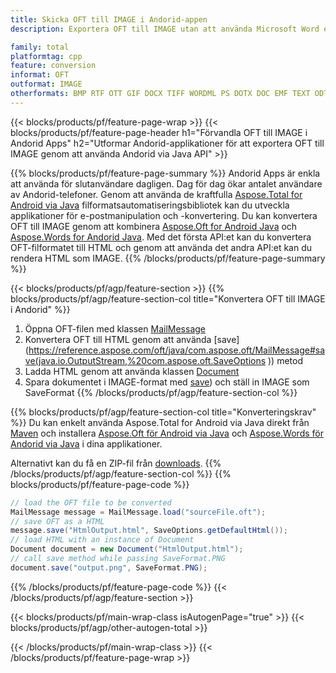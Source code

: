 ```yaml
---
title: Skicka OFT till IMAGE i Andorid-appen
description: Exportera OFT till IMAGE utan att använda Microsoft Word eller Outlook i dina Andorid-program

family: total
platformtag: cpp
feature: conversion
informat: OFT
outformat: IMAGE
otherformats: BMP RTF OTT GIF DOCX TIFF WORDML PS DOTX DOC EMF TEXT ODT EPUB FLATOPC DOTM JPEG DOT XPS PNG PDF MD DOCM PCL
---
```

{{< blocks/products/pf/feature-page-wrap >}}
{{< blocks/products/pf/feature-page-header h1="Förvandla OFT till IMAGE i Andorid Apps" h2="Utformar Andorid-applikationer för att exportera OFT till IMAGE genom att använda Andorid via Java API" >}}

{{% blocks/products/pf/feature-page-summary %}}
Andorid Apps är enkla att använda för slutanvändare dagligen. Dag för dag ökar antalet användare av Andorid-telefoner. Genom att använda de kraftfulla [Aspose.Total for Android via Java](https://products.aspose.com/total/android-java/) filformatsautomatiseringsbibliotek kan du utveckla applikationer för e-postmanipulation och -konvertering. Du kan konvertera OFT till IMAGE genom att kombinera [Aspose.Oft for Android Java](https://products.aspose.com/oft/android-java/) och [Aspose.Words for Andorid Java](https://products.aspose.com/words/android-java/). Med det första API:et kan du konvertera OFT-filformatet till HTML och genom att använda det andra API:et kan du rendera HTML som IMAGE. 
{{% /blocks/products/pf/feature-page-summary  %}}

{{< blocks/products/pf/agp/feature-section >}}
{{% blocks/products/pf/agp/feature-section-col title="Konvertera OFT till IMAGE i Andorid" %}}
1. Öppna OFT-filen med klassen [MailMessage](https://reference.aspose.com/oft/java/com.aspose.oft/mailmessage)
2. Konvertera OFT till HTML genom att använda [save](https://reference.aspose.com/oft/java/com.aspose.oft/MailMessage#save(java.io.OutputStream,%20com.aspose.oft.SaveOptions )) metod
3. Ladda HTML genom att använda klassen [Document](https://reference.aspose.com/words/java/com.aspose.words/Document)
4. Spara dokumentet i IMAGE-format med [save](https://reference.aspose.com/words/java/com.aspose.words/Document#save(java.lang.String,com.aspose.words.SaveOptions) )) och ställ in IMAGE som SaveFormat
{{% /blocks/products/pf/agp/feature-section-col %}}

{{% blocks/products/pf/agp/feature-section-col title="Konverteringskrav" %}}
Du kan enkelt använda Aspose.Total for Android via Java direkt från [Maven](https://releases.aspose.com/total/java/) och installera [Aspose.Oft för Android via Java](https://docs.aspose.com/oft/androidjava/installation/) och [Aspose.Words för Andorid via Java](https://docs.aspose.com/words/java/install-aspose-words-for-android-via-java/#install-asposewords-for-android-via-java-from-maven-repository) i dina applikationer.

Alternativt kan du få en ZIP-fil från [downloads](https://releases.aspose.comtotal/androidjava).
{{% /blocks/products/pf/agp/feature-section-col %}}
{{% blocks/products/pf/feature-page-code %}}
```cs
// load the OFT file to be converted
MailMessage message = MailMessage.load("sourceFile.oft"); 
// save OFT as a HTML 
message.save("HtmlOutput.html", SaveOptions.getDefaultHtml());
// load HTML with an instance of Document
Document document = new Document("HtmlOutput.html");
// call save method while passing SaveFormat.PNG
document.save("output.png", SaveFormat.PNG); 
```

{{% /blocks/products/pf/feature-page-code %}}
{{< /blocks/products/pf/agp/feature-section >}}

{{< blocks/products/pf/main-wrap-class isAutogenPage="true" >}}
{{< blocks/products/pf/agp/other-autogen-total >}}

{{< /blocks/products/pf/main-wrap-class >}}
{{< /blocks/products/pf/feature-page-wrap >}}